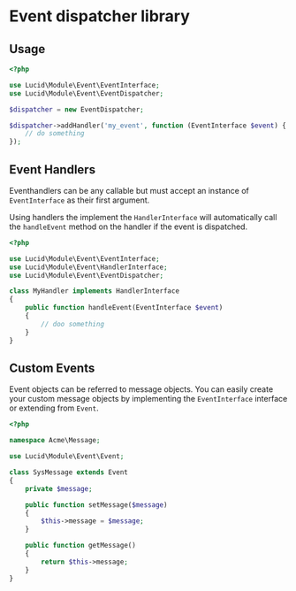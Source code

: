 # Event dispatcher library

## Usage

```php
<?php

use Lucid\Module\Event\EventInterface;
use Lucid\Module\Event\EventDispatcher;

$dispatcher = new EventDispatcher;

$dispatcher->addHandler('my_event', function (EventInterface $event) {
	// do something
});
```

## Event Handlers

Eventhandlers can be any callable but must accept an instance of `EventInterface`
as their first argument.

Using handlers the implement the `HandlerInterface` will automatically call the `handleEvent` method on the handler if the event is dispatched.

```php
<?php

use Lucid\Module\Event\EventInterface;
use Lucid\Module\Event\HandlerInterface;
use Lucid\Module\Event\EventDispatcher;

class MyHandler implements HandlerInterface
{
	public function handleEvent(EventInterface $event)
	{
		// doo something
	}
}
```

## Custom Events

Event objects can be referred to message objects. You can easily create your
custom message objects by implementing the `EventInterface` interface or
extending from `Event`.

```php
<?php

namespace Acme\Message;

use Lucid\Module\Event\Event;

class SysMessage extends Event
{
	private $message;

	public function setMessage($message)
	{
		$this->message = $message;
	}

	public function getMessage()
	{
		return $this->message;
	}
}
```
